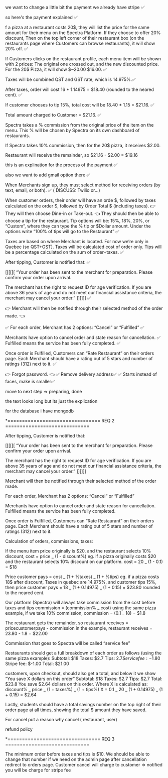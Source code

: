 we want to change a little bit the payment we already have stripe ✅

so here's the payment explained ✅

f a pizza at a restaurant costs 20$, they will list the price for the same amount for their menu on the Spectra Platform. If they choose to offer 20% discount, Then on the top left corner of their restaurant box (on the restaurants page where Customers can browse restaurants), it will show 20% off. ✅

If Customers clicks on the restaurant profile, each menu item will be shown with 2 prices: The original one crossed out, and the new discounted price. For the 20$ Pizza, it will show $~20.00 $16.00. ✅

Taxes will be combined QST and GST rate, which is 14.975%.✅

After taxes, order will cost 16 \* 1.14975 = $18.40 (rounded to the neared cent). ✅

If customer chooses to tip 15%, total cost will be
18.40 \* 1.15 = $21.16. ✅

Total amount charged to Customer = $21.16. ✅

Spectra takes a % commission from the original price of the item on the menu. This % will be chosen by Spectra on its own dashboard of restaurants.

If Spectra takes 10% commission, then for the 20$ pizza, it receives $2.00.

Restaurant will receive the remainder, so $21.16 - $2.00 = $19.16

this is an explination for the process of the payment ✅

also we want to add gmail option there ✅

When Merchants sign up, they must select method for receiving orders (by text, email, or both). ✅ ( DISCUSS: Twilio or...)

When customer orders, their order will have an orde $, followed by taxes calculated on the order $, followed by Order Total $ (including taxes). 👉 They will then choose Dine-in or Take-out. 👈 They should then be able to choose a tip for the restaurant. Tip options will be: 15%, 18%, 20%, or “Custom”, where they can type the % tip or $Dollar amount. Under the options write “100% of tips will go to the Restaurant” ✅

Taxes are based on where Merchant is located. For now we’re only in Quebec (so QST+GST). Taxes will be calculated cost of order only. Tips will be a percentage calculated on the sum of order+taxes. ✅

After tipping, Customer is notified that: ✅

[[[[[[ “Your order has been sent to the merchant for preparation. Please confirm your order upon arrival.

The merchant has the right to request ID for age verification. If you are above 36 years of age and do not meet our financial assistance criteria, the merchant may cancel your order.” ]]]]]] ✅

👉 Merchant will then be notified through their selected method of the order made. 👈

✅ For each order, Merchant has 2 options: “Cancel” or “Fulfilled” ✅

Merchants have option to cancel order and state reason for cancellation. ✅
Fulfilled means the service has been fully completed. ✅

Once order is Fulfilled, Customers can “Rate Restaurant” on their orders page. Each Merchant should have a rating out of 5 stars and number of ratings (312) next to it. ✅

👉 Forgot password. 👈
✅ Remove delivery address✅
✅ Starts instead of faces, make is smaller✅

move to next step => preparing, done

the text looks long but its just the explication

for the database i have mongodb

\*================================ REQ 2 =============================

After tipping, Customer is notified that:

[[[[[[ “Your order has been sent to the merchant for preparation. Please confirm your order upon arrival.

The merchant has the right to request ID for age verification. If you are above 35 years of age and do not meet our financial assistance criteria, the merchant may cancel your order.” ]]]]]]

Merchant will then be notified through their selected method of the order made.

For each order, Merchant has 2 options: “Cancel” or “Fulfilled”

Merchants have option to cancel order and state reason for cancellation.
Fulfilled means the service has been fully completed.

Once order is Fulfilled, Customers can “Rate Restaurant” on their orders page. Each Merchant should have a rating out of 5 stars and number of ratings (312) next to it.

Calculation of orders, commissions, taxes:

If the menu item price originally is $20, and the restaurant selects 10% discount,
cost = price _ (1 - discount%)
eg. if a pizza originally costs $20 and the restaurant selects 10% discount on our platform.
cost = 20 _ (1 - 0.1) = $18

Price customer pays = cost _ (1 + %taxes) _ (1 + %tips)
eg. if a pizza costs 18$ after discount, Taxes in quebec are 14.975%, and customer tips 15%, then
price customer pays = 18 _ (1 + 0.14975) _ (1 + 0.15) = $23.80 rounded to the neared cent.

Our platform (Spectra) will always take commission from the cost before taxes and tips
commission = (commission% _ cost)
using the same pizza example, if we take 10% commission,
commission = (0.1 _ 18) = $1.8

The restaurant gets the remainder, so
restaurant receives = pricecustomerpays - commission
in the example, restaurant receives = 23.80 - 1.8 = $22.00

Commission that goes to Spectra will be called “service fee”

Restaurants should get a full breakdown of each order as follows (using the same pizza example):
Subtotal: $18
Taxes: $2.7
Tips: $2.7
Service fee: -$1.80
Stripe fee: $-1.00
Total: $21.00

customers, upon checkout, should also get a total, and below it we show “You save X dollars on this order”
Subtotal: $18
Taxes: $2.7
Tips: $2.7
Total: $23.8
You save $2.64 dollars on this order.
Where X is calculated as:
discount% _ price _ (1 + taxes%) _ (1 + tips%)
X = 0.1 _ 20 _ (1 + 0.14975) _ (1 + 0.15) = $2.64

Lastly, students should have a total savings number on the top right of their order page at all times, showing the total $ amount they have saved.

For cancel put a reason why cancel ( restaurant, user)

refund policy


\*================================ REQ 3 =============================



The minimum order before taxes and tips is $10. We should be able to change that number if we need on the admin page
after cancellation redirect to orders page.
Customer cancel will charge to customer => notified you  will be charge for stripe fee